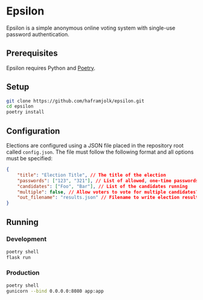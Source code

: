 # Epsilon

Epsilon is a simple anonymous online voting system with single-use password authentication.

## Prerequisites

Epsilon requires Python and [Poetry](https://python-poetry.org).

## Setup

```sh
git clone https://github.com/haframjolk/epsilon.git
cd epsilon
poetry install
```

## Configuration

Elections are configured using a JSON file placed in the repository root called `config.json`. The file must follow the following format and all options must be specified:

```json
{
    "title": "Election Title", // The title of the election
    "passwords": ["123", "321"], // List of allowed, one-time passwords
    "candidates": ["Foo", "Bar"], // List of the candidates running
    "multiple": false, // Allow voters to vote for multiple candidates?
    "out_filename": "results.json" // Filename to write election results to
}
```

## Running

### Development

```sh
poetry shell
flask run
```

### Production

```sh
poetry shell
gunicorn --bind 0.0.0.0:8080 app:app
```
